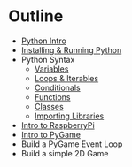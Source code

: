 Outline
=======

* [Python Intro](python/intro.md)
* [Installing & Running Python](python/installing.md)
* Python Syntax
	* [Variables](syntax/syntax_variables.md)
	* [Loops & Iterables](syntax/syntax_loops_collections.md)
	* [Conditionals](syntax/syntax_conditionals.md)
	* [Functions](syntax/syntax_functions.md)
	* [Classes](syntax/syntax_classes.md)
	* [Importing Libraries](syntax/syntax_importing.md)
* [Intro to RaspberryPi](raspberrypi/intro.md)
* [Intro to PyGame](pygame_intro.md)
* Build a PyGame Event Loop
* Build a simple 2D Game
